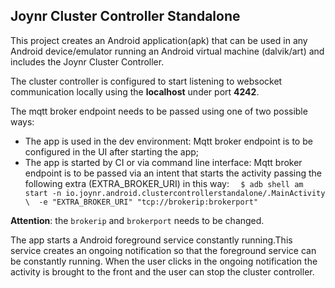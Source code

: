 ## Joynr Cluster Controller Standalone

This project creates an Android application(apk) that can be used in any Android device/emulator
running an Android virtual machine (dalvik/art) and includes the Joynr Cluster Controller.

The cluster controller is configured to start listening to websocket communication locally using the 
**localhost** under port **4242**.

The mqtt broker endpoint needs to be passed using one of two possible ways:
- The app is used in the dev environment: Mqtt broker endpoint is to be configured in the UI after starting the app;
- The app is started by CI or via command line interface: Mqtt broker endpoint is to be passed via an intent
that starts the activity passing the following extra (EXTRA_BROKER_URI) in this way:
`  $ adb shell am start -n io.joynr.android.clustercontrollerstandalone/.MainActivity  \ 
-e "EXTRA_BROKER_URI" "tcp://brokerip:brokerport"`

**Attention**: the `brokerip` and `brokerport` needs to be changed.

The app starts a Android foreground service constantly running.This service creates an ongoing
notification so that the foreground service can be constantly running. When the user clicks 
in the ongoing notification the activity is brought to the front and the user can stop the cluster 
controller.  